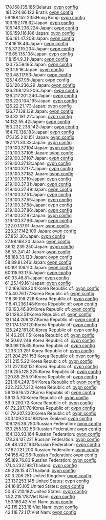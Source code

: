 178.168.135.185:Belarus: [ovpn config](vpn/178_168_135_185.ovpn)  
181.224.86.122:Brazil: [ovpn config](vpn/181_224_86_122.ovpn)  
59.188.152.235:Hong Kong: [ovpn config](vpn/59_188_152_235.ovpn)  
103.152.178.62:Japan: [ovpn config](vpn/103_152_178_62.ovpn)  
106.146.236.224:Japan: [ovpn config](vpn/106_146_236_224.ovpn)  
106.159.116.186:Japan: [ovpn config](vpn/106_159_116_186.ovpn)  
106.161.47.208:Japan: [ovpn config](vpn/106_161_47_208.ovpn)  
114.16.18.46:Japan: [ovpn config](vpn/114_16_18_46.ovpn)  
115.37.219.234:Japan: [ovpn config](vpn/115_37_219_234.ovpn)  
116.65.135.138:Japan: [ovpn config](vpn/116_65_135_138.ovpn)  
118.154.9.31:Japan: [ovpn config](vpn/118_154_9_31.ovpn)  
120.75.59.195:Japan: [ovpn config](vpn/120_75_59_195.ovpn)  
123.1.9.16:Japan: [ovpn config](vpn/123_1_9_16.ovpn)  
123.48.117.53:Japan: [ovpn config](vpn/123_48_117_53.ovpn)  
125.14.67.95:Japan: [ovpn config](vpn/125_14_67_95.ovpn)  
126.120.236.29:Japan: [ovpn config](vpn/126_120_236_29.ovpn)  
126.208.123.206:Japan: [ovpn config](vpn/126_208_123_206.ovpn)  
126.217.201.240:Japan: [ovpn config](vpn/126_217_201_240.ovpn)  
126.220.104.195:Japan: [ovpn config](vpn/126_220_104_195.ovpn)  
126.22.21.173:Japan: [ovpn config](vpn/126_22_21_173.ovpn)  
126.77.139.139:Japan: [ovpn config](vpn/126_77_139_139.ovpn)  
133.32.181.22:Japan: [ovpn config](vpn/133_32_181_22.ovpn)  
14.132.55.42:Japan: [ovpn config](vpn/14_132_55_42.ovpn)  
153.232.238.142:Japan: [ovpn config](vpn/153_232_238_142.ovpn)  
164.70.136.183:Japan: [ovpn config](vpn/164_70_136_183.ovpn)  
175.135.210.151:Japan: [ovpn config](vpn/175_135_210_151.ovpn)  
182.171.30.33:Japan: [ovpn config](vpn/182_171_30_33.ovpn)  
219.100.37.104:Japan: [ovpn config](vpn/219_100_37_104.ovpn)  
219.100.37.105:Japan: [ovpn config](vpn/219_100_37_105.ovpn)  
219.100.37.107:Japan: [ovpn config](vpn/219_100_37_107.ovpn)  
219.100.37.13:Japan: [ovpn config](vpn/219_100_37_13.ovpn)  
219.100.37.177:Japan: [ovpn config](vpn/219_100_37_177.ovpn)  
219.100.37.182:Japan: [ovpn config](vpn/219_100_37_182.ovpn)  
219.100.37.19:Japan: [ovpn config](vpn/219_100_37_19.ovpn)  
219.100.37.31:Japan: [ovpn config](vpn/219_100_37_31.ovpn)  
219.100.37.49:Japan: [ovpn config](vpn/219_100_37_49.ovpn)  
219.100.37.51:Japan: [ovpn config](vpn/219_100_37_51.ovpn)  
219.100.37.55:Japan: [ovpn config](vpn/219_100_37_55.ovpn)  
219.100.37.58:Japan: [ovpn config](vpn/219_100_37_58.ovpn)  
219.100.37.86:Japan: [ovpn config](vpn/219_100_37_86.ovpn)  
219.100.37.87:Japan: [ovpn config](vpn/219_100_37_87.ovpn)  
219.100.37.96:Japan: [ovpn config](vpn/219_100_37_96.ovpn)  
222.0.137.91:Japan: [ovpn config](vpn/222_0_137_91.ovpn)  
223.217.142.109:Japan: [ovpn config](vpn/223_217_142_109.ovpn)  
27.85.1.30:Japan: [ovpn config](vpn/27_85_1_30.ovpn)  
27.98.168.20:Japan: [ovpn config](vpn/27_98_168_20.ovpn)  
36.12.239.250:Japan: [ovpn config](vpn/36_12_239_250.ovpn)  
36.53.241.41:Japan: [ovpn config](vpn/36_53_241_41.ovpn)  
58.188.33.123:Japan: [ovpn config](vpn/58_188_33_123.ovpn)  
58.89.81.246:Japan: [ovpn config](vpn/58_89_81_246.ovpn)  
60.101.106.110:Japan: [ovpn config](vpn/60_101_106_110.ovpn)  
60.115.93.175:Japan: [ovpn config](vpn/60_115_93_175.ovpn)  
60.93.48.81:Japan: [ovpn config](vpn/60_93_48_81.ovpn)  
61.25.149.161:Japan: [ovpn config](vpn/61_25_149_161.ovpn)  
112.169.169.204:Korea Republic of: [ovpn config](vpn/112_169_169_204.ovpn)  
115.40.76.177:Korea Republic of: [ovpn config](vpn/115_40_76_177.ovpn)  
118.39.108.228:Korea Republic of: [ovpn config](vpn/118_39_108_228.ovpn)  
118.41.236.148:Korea Republic of: [ovpn config](vpn/118_41_236_148.ovpn)  
119.193.46.90:Korea Republic of: [ovpn config](vpn/119_193_46_90.ovpn)  
121.128.3.51:Korea Republic of: [ovpn config](vpn/121_128_3_51.ovpn)  
121.144.206.127:Korea Republic of: [ovpn config](vpn/121_144_206_127.ovpn)  
121.174.137.120:Korea Republic of: [ovpn config](vpn/121_174_137_120.ovpn)  
125.242.161.80:Korea Republic of: [ovpn config](vpn/125_242_161_80.ovpn)  
14.46.201.115:Korea Republic of: [ovpn config](vpn/14_46_201_115.ovpn)  
14.50.62.249:Korea Republic of: [ovpn config](vpn/14_50_62_249.ovpn)  
183.99.115.65:Korea Republic of: [ovpn config](vpn/183_99_115_65.ovpn)  
1.233.23.251:Korea Republic of: [ovpn config](vpn/1_233_23_251.ovpn)  
211.204.251.153:Korea Republic of: [ovpn config](vpn/211_204_251_153.ovpn)  
211.215.5.22:Korea Republic of: [ovpn config](vpn/211_215_5_22.ovpn)  
211.227.102.131:Korea Republic of: [ovpn config](vpn/211_227_102_131.ovpn)  
219.255.128.225:Korea Republic of: [ovpn config](vpn/219_255_128_225.ovpn)  
220.89.255.91:Korea Republic of: [ovpn config](vpn/220_89_255_91.ovpn)  
221.164.249.164:Korea Republic of: [ovpn config](vpn/221_164_249_164.ovpn)  
222.235.7.210:Korea Republic of: [ovpn config](vpn/222_235_7_210.ovpn)  
58.126.16.227:Korea Republic of: [ovpn config](vpn/58_126_16_227.ovpn)  
59.13.5.70:Korea Republic of: [ovpn config](vpn/59_13_5_70.ovpn)  
59.9.200.72:Korea Republic of: [ovpn config](vpn/59_9_200_72.ovpn)  
61.72.207.178:Korea Republic of: [ovpn config](vpn/61_72_207_178.ovpn)  
61.79.207.233:Korea Republic of: [ovpn config](vpn/61_79_207_233.ovpn)  
203.109.204.188:New Zealand: [ovpn config](vpn/203_109_204_188.ovpn)  
109.126.36.250:Russian Federation: [ovpn config](vpn/109_126_36_250.ovpn)  
130.255.132.53:Russian Federation: [ovpn config](vpn/130_255_132_53.ovpn)  
164.138.93.164:Russian Federation: [ovpn config](vpn/164_138_93_164.ovpn)  
178.34.137.221:Russian Federation: [ovpn config](vpn/178_34_137_221.ovpn)  
46.48.232.193:Russian Federation: [ovpn config](vpn/46_48_232_193.ovpn)  
77.82.221.200:Russian Federation: [ovpn config](vpn/77_82_221_200.ovpn)  
94.158.42.96:Russian Federation: [ovpn config](vpn/94_158_42_96.ovpn)  
95.189.76.83:Russian Federation: [ovpn config](vpn/95_189_76_83.ovpn)  
171.4.232.198:Thailand: [ovpn config](vpn/171_4_232_198.ovpn)  
49.228.15.47:Thailand: [ovpn config](vpn/49_228_15_47.ovpn)  
80.3.208.251:United Kingdom: [ovpn config](vpn/80_3_208_251.ovpn)  
23.137.253.145:United States: [ovpn config](vpn/23_137_253_145.ovpn)  
24.16.85.105:United States: [ovpn config](vpn/24_16_85_105.ovpn)  
50.47.210.182:United States: [ovpn config](vpn/50_47_210_182.ovpn)  
1.52.215.178:Viet Nam: [ovpn config](vpn/1_52_215_178.ovpn)  
1.53.186.42:Viet Nam: [ovpn config](vpn/1_53_186_42.ovpn)  
42.115.233.18:Viet Nam: [ovpn config](vpn/42_115_233_18.ovpn)  
42.118.72.117:Viet Nam: [ovpn config](vpn/42_118_72_117.ovpn)  
